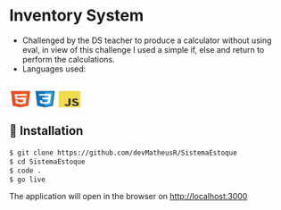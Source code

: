 ﻿# Inventory System
 
 - Challenged by the DS teacher to produce a calculator without using eval, in view of this challenge I used a simple if, else and return to perform the calculations.
 - Languages used:
<div style="display: inline_block"></br>
  <img align="center" height="30px" width="40" src="https://raw.githubusercontent.com/devicons/devicon/master/icons/html5/html5-original.svg"/>
  <img align="center" height="30px" width="40px" src="https://raw.githubusercontent.com/devicons/devicon/master/icons/css3/css3-original.svg"/>
  <img align="center" height="30px" width="40px" src="https://raw.githubusercontent.com/devicons/devicon/master/icons/javascript/javascript-original.svg"/>
</div>

## 🚀 Installation

```
$ git clone https://github.com/devMatheusR/SistemaEstoque
$ cd SistemaEstoque
$ code .
$ go live

```

The application will open in the browser on [http://localhost:3000](http://localhost:3000/)


